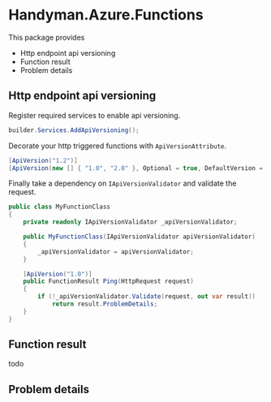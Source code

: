 # Handyman.Azure.Functions

This package provides

* Http endpoint api versioning
* Function result
* Problem details

## Http endpoint api versioning

Register required services to enable api versioning.

``` csharp
builder.Services.AddApiVersioning();
```

Decorate your http triggered functions with `ApiVersionAttribute`.

``` csharp
[ApiVersion("1.2")]
[ApiVersion(new [] { "1.0", "2.0" }, Optional = true, DefaultVersion = "1.0")]
```

Finally take a dependency on `IApiVersionValidator` and validate the request.

``` csharp
public class MyFunctionClass
{
    private readonly IApiVersionValidator _apiVersionValidator;

    public MyFunctionClass(IApiVersionValidator apiVersionValidator)
    {
        _apiVersionValidator = apiVersionValidator;
    }

    [ApiVersion("1.0")]
    public FunctionResult Ping(HttpRequest request)
    {
        if (!_apiVersionValidator.Validate(request, out var result))
            return result.ProblemDetails;
    }
}
```

## Function result

todo

## Problem details